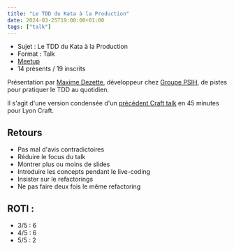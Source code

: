 ```yaml
---
title: "Le TDD du Kata à la Production"
date: 2024-03-25T19:00:00+01:00
tags: ["talk"]
---
```


- Sujet : Le TDD du Kata à la Production
- Format : Talk
- [Meetup](https://www.meetup.com/fr-FR/software-craftsmanship-lyon/events/299402173/)
- 14 présents / 19 inscrits

Présentation par [Maxime Dezette](https://fr.linkedin.com/in/maxime-dezette), développeur chez [Groupe PSIH](https://groupepsih.com/), de pistes pour pratiquer le TDD au quotidien.

Il s'agit d'une version condensée d'un [précédent Craft talk](https://swcraftlyon.github.io/posts/2023-07-03-craft-talk/) en 45 minutes pour Lyon Craft.

## Retours

* Pas mal d'avis contradictoires
* Réduire le focus du talk
* Montrer plus ou moins de slides
* Introduire les concepts pendant le live-coding
* Insister sur le refactorings
* Ne pas faire deux fois le même refactoring

## ROTI :

- 3/5 : 6
- 4/5 : 6
- 5/5 : 2
